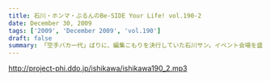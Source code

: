 ```yaml
---
title: 石川・ホンマ・ぶるんのBe-SIDE Your Life! vol.190-2
date: December 30, 2009
tags: ['2009', 'December 2009', 'vol.190']
draft: false
summary: 「空手バカ一代」ばりに、編集こもりを決行していた石川サン。イベント会場を盛りたてるべく、お楽しみいただけるであろう映像を鋭意制作中です。イベント最新情報は「お知らせ」もしくは「ホンマのブログ」をつねにクリック！クリック！NAMAE
---
```


http://project-phi.ddo.jp/ishikawa/ishikawa190_2.mp3